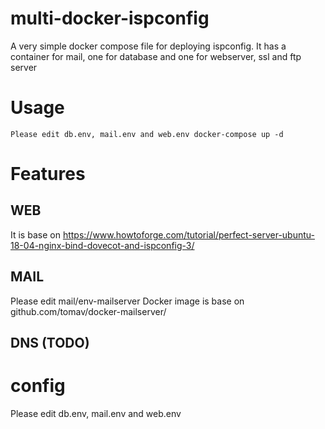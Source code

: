 # multi-docker-ispconfig
A very simple docker compose file for deploying ispconfig. It has a container for mail, one for database and one for webserver, ssl and ftp server

# Usage
`
Please edit db.env, mail.env and web.env
docker-compose up -d
`

# Features
## WEB
It is base on https://www.howtoforge.com/tutorial/perfect-server-ubuntu-18-04-nginx-bind-dovecot-and-ispconfig-3/
## MAIL
Please edit mail/env-mailserver
Docker image is base on github.com/tomav/docker-mailserver/
## DNS (TODO)


# config
Please edit db.env, mail.env and web.env

